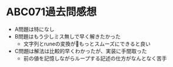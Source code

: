 # ABC071過去問感想

- A問題は特になし
- B問題はもう少しミス無しで早く解きたかった
    - 文字列とruneの変換がもっとスムーズにできると良い
- C問題は解法は比較的早くわかったが、実装に手間取った
    - 前の値を記憶しながらループする記述の仕方がなんとなく苦手